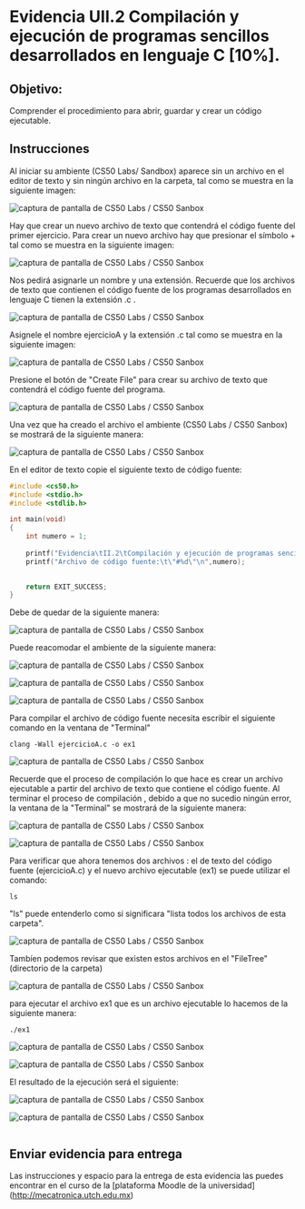 # Evidencia UII.2 Compilación y ejecución de programas sencillos desarrollados en lenguaje C [10%].

## Objetivo: 

Comprender el procedimiento para abrir, guardar y crear un código ejecutable.

## Instrucciones

Al iniciar su ambiente (CS50 Labs/ Sandbox) aparece sin un archivo en el editor de texto y sin ningún archivo en la carpeta, tal como se muestra en la siguiente imagen:

![captura de pantalla de CS50 Labs / CS50 Sanbox](EVII_img1.png)

Hay que crear un nuevo archivo de texto que contendrá el código fuente del primer ejercicio. Para crear un nuevo archivo hay que presionar el símbolo + tal como se muestra en la siguiente imagen:

![captura de pantalla de CS50 Labs / CS50 Sanbox](EVII_img2.png)

Nos pedirá asignarle un nombre y una extensión. Recuerde que los archivos de texto que contienen el código fuente de los programas desarrollados en lenguaje C tienen la extensión .c .

![captura de pantalla de CS50 Labs / CS50 Sanbox](EVII_img3.png)

Asignele el nombre ejercicioA y la extensión .c tal como se muestra en la siguiente imagen:

![captura de pantalla de CS50 Labs / CS50 Sanbox](EVII_img4.png)

Presione el botón de "Create File" para crear su archivo de texto que contendrá el código fuente del programa.

![captura de pantalla de CS50 Labs / CS50 Sanbox](EVII_img5.png)

Una vez que ha creado el archivo el ambiente (CS50 Labs / CS50 Sanbox) se mostrará de la siguiente manera:

![captura de pantalla de CS50 Labs / CS50 Sanbox](EVII_img6.png)

En el editor de texto copie el siguiente texto de código fuente:

```c
#include <cs50.h>
#include <stdio.h>
#include <stdlib.h>

int main(void)
{
    int numero = 1;
    
    printf("Evidencia\tII.2\tCompilación y ejecución de programas sencillos desarrollados en lenguaje C\t[10 puntos].\n\n");
    printf("Archivo de código fuente:\t\"#%d\"\n",numero);
    

    return EXIT_SUCCESS;
}
```

Debe de quedar de la siguiente manera:

![captura de pantalla de CS50 Labs / CS50 Sanbox](EVII_img7.png)

Puede reacomodar el ambiente de la siguiente manera:

![captura de pantalla de CS50 Labs / CS50 Sanbox](EVII_img8.png)

![captura de pantalla de CS50 Labs / CS50 Sanbox](EVII_img9.png)

![captura de pantalla de CS50 Labs / CS50 Sanbox](EVII_img10.png)

Para compilar el archivo de código fuente necesita escribir el siguiente comando en la ventana de "Terminal"

```
clang -Wall ejercicioA.c -o ex1
```
![captura de pantalla de CS50 Labs / CS50 Sanbox](EVII_img11.png)

Recuerde que el proceso de compilación lo que hace es crear un archivo ejecutable a partir del archivo de texto que contiene el código fuente.
Al terminar el proceso de compilación , debido a que no sucedio ningún error, la ventana de la "Terminal" se mostrará de la siguiente manera:

![captura de pantalla de CS50 Labs / CS50 Sanbox](EVII_img12.png)

![captura de pantalla de CS50 Labs / CS50 Sanbox](EVII_img13.png)

Para verificar que ahora tenemos dos archivos : el de texto del código fuente (ejercicioA.c) y el nuevo archivo ejecutable (ex1) se puede utilizar el comando:

```
ls
```
 
"ls" puede entenderlo como si significara "lista todos los archivos de esta carpeta".

![captura de pantalla de CS50 Labs / CS50 Sanbox](EVII_img14.png)

Tambíen podemos revisar que existen estos archivos en el "FileTree" (directorio de la carpeta)

![captura de pantalla de CS50 Labs / CS50 Sanbox](EVII_img15.png)

para ejecutar el archivo ex1 que es un archivo ejecutable lo hacemos de la siguiente manera:

```
./ex1
```

![captura de pantalla de CS50 Labs / CS50 Sanbox](EVII_img16.png)

![captura de pantalla de CS50 Labs / CS50 Sanbox](EVII_img17.png)

El resultado de la ejecución será el siguiente:

![captura de pantalla de CS50 Labs / CS50 Sanbox](EVII_img18.png)

![captura de pantalla de CS50 Labs / CS50 Sanbox](EVII_img19.png)

```c

```

## Enviar evidencia para entrega

Las instrucciones y espacio para la entrega de esta evidencia las puedes encontrar en el curso de la [plataforma Moodle de la universidad] (http://mecatronica.utch.edu.mx)